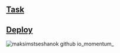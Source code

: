
## [Task](https://github.com/rolling-scopes-school/tasks/blob/master/tasks/ready-projects/momentum.md "task")
## [Deploy](https://maksimstseshanok.github.io/momentum/ "deploy")
![maksimstseshanok github io_momentum_](https://user-images.githubusercontent.com/65167706/101785081-6597e880-3b0d-11eb-8e34-e1f95e39abaf.png)
